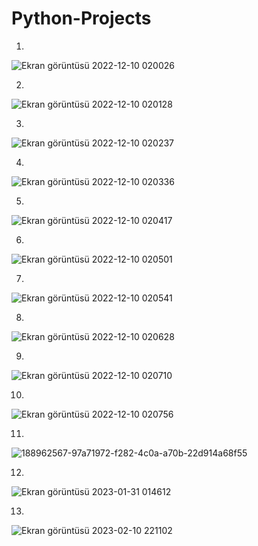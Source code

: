 # Python-Projects

1.
![Ekran görüntüsü 2022-12-10 020026](https://user-images.githubusercontent.com/109466550/206809904-202b9582-93bb-44d6-823e-4329f8cfda21.png)

2.
![Ekran görüntüsü 2022-12-10 020128](https://user-images.githubusercontent.com/109466550/206809913-acca9948-855b-43ef-9d77-21e0a9b440cf.png)

3.
![Ekran görüntüsü 2022-12-10 020237](https://user-images.githubusercontent.com/109466550/206809926-1ace14b2-58ec-4b1f-932f-347d82560230.png)

4.
![Ekran görüntüsü 2022-12-10 020336](https://user-images.githubusercontent.com/109466550/206809939-32df7dcc-e415-4056-ad5c-9c29e0c7818b.png)

5.
![Ekran görüntüsü 2022-12-10 020417](https://user-images.githubusercontent.com/109466550/206809947-e55fd181-8e72-4b14-ae07-bfa5c449b8e8.png)

6.
![Ekran görüntüsü 2022-12-10 020501](https://user-images.githubusercontent.com/109466550/206809951-0a811b6e-c3ca-4b6f-a359-3ae7ce94ca07.png)

7.
![Ekran görüntüsü 2022-12-10 020541](https://user-images.githubusercontent.com/109466550/206809960-b75618bf-a2a5-463d-9a6c-8c5aac20dbdc.png)

8.
![Ekran görüntüsü 2022-12-10 020628](https://user-images.githubusercontent.com/109466550/206809973-f3110f9d-366e-4d86-a608-c7a18e6a5b62.png)

9.
![Ekran görüntüsü 2022-12-10 020710](https://user-images.githubusercontent.com/109466550/206809983-17131d2a-521c-4a8b-9077-4431d0cad2bd.png)

10.
![Ekran görüntüsü 2022-12-10 020756](https://user-images.githubusercontent.com/109466550/206809988-d3b825e9-f8b3-44fd-a19b-cca479a61450.png)

11.
![188962567-97a71972-f282-4c0a-a70b-22d914a68f55](https://user-images.githubusercontent.com/109466550/215353298-d9e52fa8-e0f7-4ea7-846e-79259bd7adc7.png)

12.
![Ekran görüntüsü 2023-01-31 014612](https://user-images.githubusercontent.com/109466550/215614765-9086ac36-49d2-4178-8ffe-76e474e4d5cd.png)

13.
![Ekran görüntüsü 2023-02-10 221102](https://user-images.githubusercontent.com/109466550/218177676-c3f48403-b513-407b-b1e4-13862c7ea622.jpg)

